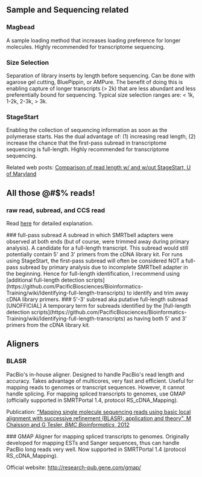 ## Sample and Sequencing related
### Magbead
A sample loading method that increases loading preference for longer molecules. Highly recommended for transcriptome sequencing.

### Size Selection
Separation of library inserts by length before sequencing. Can be done with agarose gel cutting, BluePippin, or AMPure. The benefit of doing this is enabling capture of longer transcripts (> 2k) that are less abundant and less preferentially bound for sequencing. Typical size selection ranges are: < 1k, 1-2k, 2-3k, > 3k.

### StageStart
Enabling the collection of sequencing information as soon as the polymerase starts. Has the dual advantage of: (1) increasing read length, (2) increase the chance that the first-pass subread in transcriptome sequencing is full-length. Highly recommended for transcriptome sequencing.

Related web posts: [Comparison of read length w/ and w/out StageStart, U of Maryland](http://www.igs.umaryland.edu/labs/grc/2013/02/04/the-pacbio-stage-start-feature/)

## All those @#$% reads!
### raw read, subread, and CCS read
Read [here](https://github.com/PacificBiosciences/Bioinformatics-Training/wiki/Understanding-PacBio-transcriptome-data#wiki-readexplained) for detailed explanation.

<a name="fullpass"/>
### full-pass subread
A subread in which SMRTbell adapters were observed at both ends (but of course, were trimmed away during primary analysis). A candidate for a full-length transcript. This subread would still potentially contain 5' and 3' primers from the cDNA library kit. For runs using StageStart, the first-pass subread will often be considered NOT a full-pass subread by primary analysis due to incomplete SMRTbell adapter in the beginning. Hence for full-length identification, I recommend using [additional full-length detection scripts](https://github.com/PacificBiosciences/Bioinformatics-Training/wiki/Identifying-full-length-transcripts) to identify and trim away cDNA library primers.

<a name="53seen"/>
### 5'-3' subread aka putative full-length subread [UNOFFICIAL]
A temporary term for subreads identified by the [full-length detection scripts](https://github.com/PacificBiosciences/Bioinformatics-Training/wiki/Identifying-full-length-transcripts) as having both 5' and 3' primers from the cDNA library kit.

## Aligners

<a name="blasr"></a>
### BLASR
PacBio's in-house aligner. Designed to handle PacBio's read length and accuracy. Takes advantage of multicores, very fast and efficient. Useful for mapping reads to genomes or transcript sequences. However, it cannot handle splicing. For mapping spliced transcripts to genomes, use GMAP (officially supported in SMRTPortal 1.4, protocol RS_cDNA_Mapping). 

Publication: ["Mapping single molecule sequencing reads using basic local alignment with successive refinement (BLASR): application and theory", M Chaisson and G Tesler, _BMC Bioinformatics_, 2012](http://www.biomedcentral.com/1471-2105/13/238)

<a name="gmap"/>
### GMAP
Aligner for mapping spliced transcripts to genomes. Originally developed for mapping ESTs and Sanger sequences, thus can handle PacBio long reads very well. Now supported in SMRTPortal 1.4 (protocol RS_cDNA_Mapping). 

Official website: http://research-pub.gene.com/gmap/

